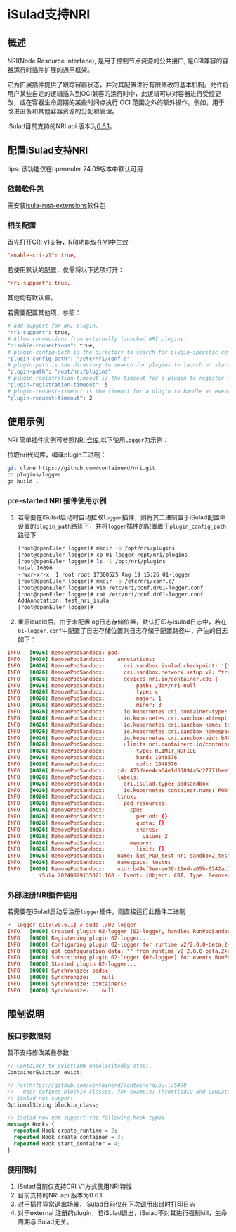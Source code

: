 # iSulad支持NRI

## 概述

NRI(Node Resource Interface), 是用于控制节点资源的公共接口, 是CRI兼容的容器运行时插件扩展的通用框架。

它为扩展插件提供了跟踪容器状态，并对其配置进行有限修改的基本机制。允许将用户某些自定的逻辑插入到OCI兼容的运行时中，此逻辑可以对容器进行受控更改，或在容器生命周期的某些时间点执行 OCI 范围之外的额外操作。例如，用于改进设备和其他容器资源的分配和管理。

iSulad目前支持的NRI api 版本为[0.6.1](https://github.com/containerd/nri/blob/v0.6.1/pkg/api/api.proto)。

## 配置iSulad支持NRI

tips: 该功能仅在openeuler 24.09版本中默认可用

### 依赖软件包

需安装[isula-rust-extensions](https://gitee.com/src-openeuler/isula-rust-extensions)软件包

### 相关配置

首先打开CRI v1支持，NRI功能仅在V1中生效

```conf
"enable-cri-v1": true,
```

若使用默认的配置，仅需将以下选项打开：

```conf
"nri-support": true,
```

其他均有默认值。

若需要配置其他项，参照：

```sh
# add support for NRI plugin.
"nri-support": true,
# Allow connections from externally launched NRI plugins.
"disable-connections": true,
# plugin-config-path is the directory to search for plugin-specific configuration.
"plugin-config-path": "/etc/nri/conf.d"
# plugin-path is the directory to search for plugins to launch on startup.
"plugin-path": "/opt/nri/plugins"
# plugin-registration-timeout is the timeout for a plugin to register after connection.
"plugin-registration-timeout": 5
# plugin-request-timeout is the timeout for a plugin to handle an event/request.
"plugin-request-timeout": 2
```

## 使用示例

NRI 简单插件实例可参照[NRI 仓库](https://github.com/containerd/nri/tree/main/plugins),以下使用`Logger`为示例：

拉取nri代码库，编译plugin二进制：

```sh
git clone https://github.com/containerd/nri.git
cd plugins/logger
go build .
```

### pre-started NRI 插件使用示例

1. 若需要在iSulad启动时自动拉取`logger`插件，则将其二进制置于iSulad配置中设置的`plugin_path`路径下，并将`logger`插件的配置置于`plugin_config_path`路径下

    ```sh
    [root@openEuler logger]# mkdir -p /opt/nri/plugins
    [root@openEuler logger]# cp 01-logger /opt/nri/plugins
    [root@openEuler logger]# ls -l /opt/nri/plugins
    total 16896
    -rwxr-xr-x. 1 root root 17300525 Aug 19 15:26 01-logger
    [root@openEuler logger]# mkdir -p /etc/nri/conf.d/
    [root@openEuler logger]# vim /etc/nri/conf.d/01-logger.conf
    [root@openEuler logger]# cat /etc/nri/conf.d/01-logger.conf
    AddAnnotation: test_nri_isula
    [root@openEuler logger]#
    ```

2. 重启isuald后，由于未配置log日志存储位置，默认打印与isulad日志中，若在`01-logger.conf`中配置了日志存储位置则日志存储于配置路径中，产生的日志如下：

  ```conf
  INFO   [0026] RemovePodSandbox: pod:                       
  INFO   [0026] RemovePodSandbox:    annotations:            
  INFO   [0026] RemovePodSandbox:      cri.sandbox.isulad.checkpoint: '{"version":"v1","name":"test-nri-sandbox2","ns":"testns","data":{"host_network":true},"checksum":"c86a8542e7380049831cca636355345cc5921beebc41cd93e80467491c27a8d9"}' 
  INFO   [0026] RemovePodSandbox:      cri.sandbox.network.setup.v2: "true" 
  INFO   [0026] RemovePodSandbox:      devices.nri.io/container.c0: | 
  INFO   [0026] RemovePodSandbox:        - path: /dev/nri-null 
  INFO   [0026] RemovePodSandbox:          type: c           
  INFO   [0026] RemovePodSandbox:          major: 1          
  INFO   [0026] RemovePodSandbox:          minor: 3          
  INFO   [0026] RemovePodSandbox:      io.kubernetes.cri.container-type: sandbox 
  INFO   [0026] RemovePodSandbox:      io.kubernetes.cri.sandbox-attempt: "1" 
  INFO   [0026] RemovePodSandbox:      io.kubernetes.cri.sandbox-name: test-nri-sandbox2 
  INFO   [0026] RemovePodSandbox:      io.kubernetes.cri.sandbox-namespace: testns 
  INFO   [0026] RemovePodSandbox:      io.kubernetes.cri.sandbox-uid: b49ef5ee-ee30-11ed-a05b-0242ac120003 
  INFO   [0026] RemovePodSandbox:      ulimits.nri.containerd.io/container.c0: | 
  INFO   [0026] RemovePodSandbox:        - type: RLIMIT_NOFILE 
  INFO   [0026] RemovePodSandbox:          hard: 1048576     
  INFO   [0026] RemovePodSandbox:          soft: 1048576     
  INFO   [0026] RemovePodSandbox:    id: 475daee4ca64e1d35894a5c27771bee32e55b22753f3ba80f57869e9b294a62b 
  INFO   [0026] RemovePodSandbox:    labels:                 
  INFO   [0026] RemovePodSandbox:      cri.isulad.type: podsandbox 
  INFO   [0026] RemovePodSandbox:      io.kubernetes.container.name: POD 
  INFO   [0026] RemovePodSandbox:    linux:                  
  INFO   [0026] RemovePodSandbox:      pod_resources:        
  INFO   [0026] RemovePodSandbox:        cpu:                
  INFO   [0026] RemovePodSandbox:          period: {}        
  INFO   [0026] RemovePodSandbox:          quota: {}         
  INFO   [0026] RemovePodSandbox:          shares:           
  INFO   [0026] RemovePodSandbox:            value: 2        
  INFO   [0026] RemovePodSandbox:        memory:             
  INFO   [0026] RemovePodSandbox:          limit: {}         
  INFO   [0026] RemovePodSandbox:    name: k8s_POD_test-nri-sandbox2_testns_b49ef5ee-ee30-11ed-a05b-0242ac120003_1 
  INFO   [0026] RemovePodSandbox:    namespace: testns       
  INFO   [0026] RemovePodSandbox:    uid: b49ef5ee-ee30-11ed-a05b-0242ac120003 
            iSula 20240829135021.168 - Event: {Object: CRI, Type: Removed Pod: 47}
  ```

### 外部注册NRI插件使用

若需要在iSulad启动后注册`logger`插件，则直接运行此插件二进制

```conf
➜  logger git:(v0.6.1) ✗ sudo ./02-logger
INFO   [0000] Created plugin 02-logger (02-logger, handles RunPodSandbox,StopPodSandbox,RemovePodSandbox,CreateContainer,PostCreateContainer,StartContainer,PostStartContainer,UpdateContainer,PostUpdateContainer,StopContainer,RemoveContainer) 
INFO   [0000] Registering plugin 02-logger...              
INFO   [0000] Configuring plugin 02-logger for runtime v2/2.0.0-beta.2+unknown... 
INFO   [0000] got configuration data: "" from runtime v2 2.0.0-beta.2+unknown 
INFO   [0000] Subscribing plugin 02-logger (02-logger) for events RunPodSandbox,StopPodSandbox,RemovePodSandbox,CreateContainer,PostCreateContainer,StartContainer,PostStartContainer,UpdateContainer,PostUpdateContainer,StopContainer,RemoveContainer 
INFO   [0000] Started plugin 02-logger...                  
INFO   [0000] Synchronize: pods:                           
INFO   [0000] Synchronize:    null                         
INFO   [0000] Synchronize: containers:                     
INFO   [0000] Synchronize:    null 
```

## 限制说明

### 接口参数限制

暂不支持修改某些参数：

```proto
// Container to evict(IOW unsolicitedly stop).
ContainerEviction evict;

// ref:https://github.com/containerd/containerd/pull/5490
// - User defines blockio classes, for example: ThrottledIO and LowLatency. Class names are not restricted, and the number of classes is not limited.
// iSulad not support
OptionalString blockio_class;

// iSulad now not support the following hook types
message Hooks {
  repeated Hook create_runtime = 2;
  repeated Hook create_container = 3;
  repeated Hook start_container = 4;
}
```

### 使用限制

1. iSulad目前仅支持CRI V1方式使用NRI特性
2. 目前支持的NRI api 版本为0.6.1
3. 对于插件异常退出场景，iSulad目前仅在下次调用出错时打印日志
4. 对于external 注册的plugin，若iSulad退出，iSulad不对其进行强制kill，生命周期与iSulad无关。
